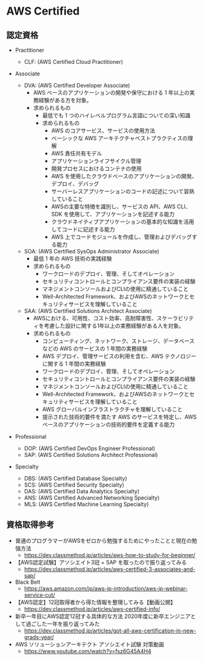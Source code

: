 # AWS Certified

## 認定資格

- Practitioner
  - CLF: (AWS Certified Cloud Practitioner)

- Associate
  - DVA: (AWS Certified Developer Associate)
    - AWS ベースのアプリケーションの開発や保守における 1 年以上の実務経験がある方を対象。
    - 求められるもの
      - 最低でも 1 つのハイレベルプログラム言語についての深い知識
      - 求められるもの
        - AWS のコアサービス、サービスの使用方法
        - ベーシックな AWS アーキテクチャベストプラクティスの理解
        - AWS 責任共有モデル
        - アプリケーションライフサイクル管理
        - 開発プロセスにおけるコンテナの使用
        - AWS を使用したクラウドベースのアプリケーションの開発、デプロイ、デバッグ
        - サーバーレスアプリケーションのコードの記述について習熟していること
        - AWSの主要な特徴を識別し、サービスの API、AWS CLI、SDK を使用して、アプリケーションを記述する能力
        - クラウドネイティブアプリケーションの基本的な知識を活用してコードに記述する能力
        - AWS 上でコードモジュールを作成し、管理およびデバッグする能力
  - SOA: (AWS Certified SysOps Administrator Associate)
    - 最低 1 年の AWS 技術の実践経験
    - 求められるもの
      - ワークロードのデプロイ、管理、そしてオペレーション
      - セキュリティコントロールとコンプライアンス要件の実装の経験
      - マネジメントコンソールおよびCLIの使用に精通していること
      - Well-Architected Framework、およびAWSのネットワークとセキュリティサービスを理解していること
  - SAA: (AWS Certified Solutions Architect Associate)
    - AWSにおける、可用性、コスト効率、高耐障害性、スケーラビリティを考慮した設計に関する1年以上の実務経験がある人を対象。
    - 求められるもの
      - コンピューティング、ネットワーク、ストレージ、データベースなどの AWS のサービスの 1 年間の実務経験
      - AWS デプロイ、管理サービスの利用を含む、AWS テクノロジーに関する 1 年間の実務経験
      - ワークロードのデプロイ、管理、そしてオペレーション
      - セキュリティコントロールとコンプライアンス要件の実装の経験
      - マネジメントコンソールおよびCLIの使用に精通していること
      - Well-Architected Framework、およびAWSのネットワークとセキュリティサービスを理解していること
      - AWS グローバルインフラストラクチャを理解していること
      - 提示された技術的要件を満たす AWS のサービスを特定し、AWS ベースのアプリケーションの技術的要件を定義する能力

- Professional
  - DOP: (AWS Certified DevOps Engineer Professional)
  - SAP: (AWS Certified Solutions Architect Professional)

- Specialty
  - DBS: (AWS Certified Database Specialty)
  - SCS: (AWS Certified Security Specialty)
  - DAS: (AWS Certified Data Analytics Specialty)
  - ANS: (AWS Certified Advanced Networking Specialty)
  - MLS: (AWS Certified Machine Learning Specialty)


## 資格取得参考

- 普通のプログラマーがAWSをゼロから勉強するためにやったことと現在の勉強方法
  - https://dev.classmethod.jp/articles/aws-how-to-study-for-beginner/
- 【AWS認定試験】アソシエイト3冠 + SAP を取ったので振り返ってみる
  - https://dev.classmethod.jp/articles/aws-certified-3-associates-and-sap/
- Black Belt
  - https://aws.amazon.com/jp/aws-jp-introduction/aws-jp-webinar-service-cut/
- 【AWS認定】12冠取得者から得た情報を整理してみる【動画公開】
  - https://dev.classmethod.jp/articles/aws-certified-info/
- 新卒一年目にAWS認定12冠する具体的な方法 2020年度に新卒エンジニアとして過ごした一年を振り返ってみた
  - https://dev.classmethod.jp/articles/got-all-aws-certification-in-new-grads-year/
- AWS ソリューションアーキテクト アソシエイト試験 対策動画
  - https://www.youtube.com/watch?v=fsz6G45A4H4
